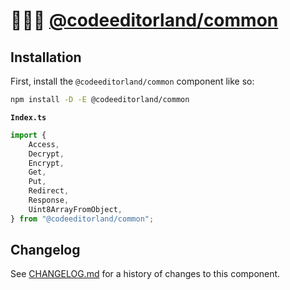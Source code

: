 # 👨🏻‍🔧 [@codeeditorland/common]

## Installation

First, install the `@codeeditorland/common` component like so:

```sh
npm install -D -E @codeeditorland/common
```

**`Index.ts`**

```ts
import {
	Access,
	Decrypt,
	Encrypt,
	Get,
	Put,
	Redirect,
	Response,
	Uint8ArrayFromObject,
} from "@codeeditorland/common";
```

[@codeeditorland/common]: https://npmjs.org/@codeeditorland/common

## Changelog

See [CHANGELOG.md](CHANGELOG.md) for a history of changes to this component.
